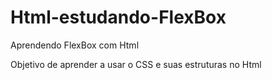 # Html-estudando-FlexBox
Aprendendo FlexBox com Html

Objetivo de aprender a usar o CSS e suas estruturas no Html 


